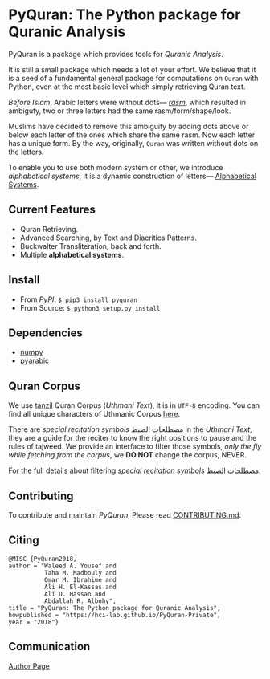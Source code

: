 # PyQuran: The Python package for Quranic Analysis


PyQuran is a package which provides tools for *Quranic Analysis*.


It is still a small package which needs a lot of your effort. We believe that it
is a seed of a fundamental general package for
computations on `Quran` with Python, even at the most basic level which simply retrieving Quran text.

*Before Islam*, Arabic letters  were without  dots—
[*rasm*](https://en.wikipedia.org/wiki/Rasm), which resulted in ambiguty, two or three
letters had the same rasm/form/shape/look. 

Muslims have decided to remove this ambiguity by adding
dots above or below each letter of the ones which share the same rasm. Now each letter has a unique form. By the way,
originally, `Quran` was written without dots on the letters.


To enable you to use both modern system or other, we introduce *alphabetical systems*,
It is a dynamic construction of letters—
[Alphabetical Systems](https://hci-lab.github.io/PyQuran-Private/arabic_tools/#alphabetical-systems).






## Current Features
- Quran Retrieving.
- Advanced Searching, by Text and Diacritics Patterns.
- Buckwalter Transliteration, back and forth.
- Multiple **alphabetical systems**.


## Install
- From _PyPI_: `$ pip3 install pyquran`
- From Source: `$ python3 setup.py install`


## Dependencies
- [numpy](http://www.numpy.org/)
- [pyarabic](https://github.com/linuxscout/pyarabic)

## Quran Corpus 
We use [tanzil](http://tanzil.net/docs/download) Quran Corpus (*Uthmani Text*), it is in `UTF-8` encoding. You
can find all unique characters of Uthmanic Corpus
[here](https://hci-lab.github.io/PyQuran-Private/Filtering-Special-Recitation-Symbols/#recitation-symbols).

There are *special recitation symbols* مصطلحات الضبط in the *Uthmani Text*, they are a guide for the reciter
to know the right positions to pause and the rules of tajweed.
We provide an interface to filter those symbols, *only the fly while fetching from the corpus*,
we **DO NOT** change the corpus, NEVER.

[For the full details about filtering *special recitation symbols* مصطلحات
الضبط.](https://hci-lab.github.io/PyQuran-Private/Filtering-Special-Recitation-Symbols/#recitation-symbols)

## Contributing
To contribute and maintain *PyQuran*, Please read  [CONTRIBUTING.md](https://hci-lab.github.io/PyQuran-Private/CONTRIBUTING).

## Citing
```
@MISC {PyQuran2018,
author = "Waleed A. Yousef and 
          Taha M. Madbouly and
          Omar M. Ibrahime and
          Ali H. El-Kassas and
          Ali O. Hassan and
          Abdallah R. Albohy",
title = "PyQuran: The Python package for Quranic Analysis",
howpublished = "https://hci-lab.github.io/PyQuran-Private",
year = "2018"}
```


## Communication
[Author Page](https://hci-lab.github.io/PyQuran-Private/authors)


